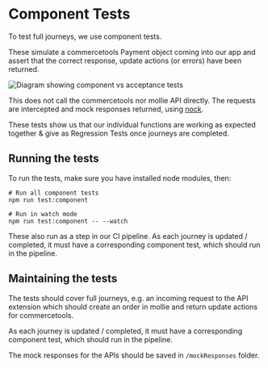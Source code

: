 # Component Tests

To test full journeys, we use component tests.

These simulate a commercetools Payment object coming into our app and assert that the correct response, update actions (or errors) have been returned.

![Diagram showing component vs acceptance tests](./component_testing.png)

This does not call the commercetools nor mollie API directly. The requests are intercepted and mock responses returned, using [nock](https://github.com/nock/nock).

These tests show us that our individual functions are working as expected together & give as Regression Tests once journeys are completed.

## Running the tests

To run the tests, make sure you have installed node modules, then:

```
# Run all component tests
npm run test:component

# Run in watch mode
npm run test:component -- --watch
```

These also run as a step in our CI pipeline. As each journey is updated / completed, it must have a corresponding component test, which should run in the pipeline.

## Maintaining the tests

The tests should cover full journeys, e.g. an incoming request to the API extension which should create an order in mollie and return update actions for commercetools.

As each journey is updated / completed, it must have a corresponding component test, which should run in the pipeline.

The mock responses for the APIs should be saved in `/mockResponses` folder.

